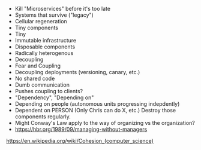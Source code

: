 * Kill "Microservices" before it's too late
* Systems that survive ("legacy")
* Cellular regeneration
* Tiny components
* Tiny
* Immutable infrastructure
* Disposable components
* Radically heterogenous
* Decoupling
* Fear and Coupling
* Decoupling deployments (versioning, canary, etc.)
* No shared code
* Dumb communication 
* Pushes coupling to clients?
* "Dependency", "Depending on"
* Depending on people (autonomous units progressing indepdently)
* Dependent on PERSON (Only Chris can do X, etc.)  Destroy those components regularly.
* Might Conway's Law apply to the way of organizing vs the organization?
* https://hbr.org/1989/09/managing-without-managers

https://en.wikipedia.org/wiki/Cohesion_(computer_science)
